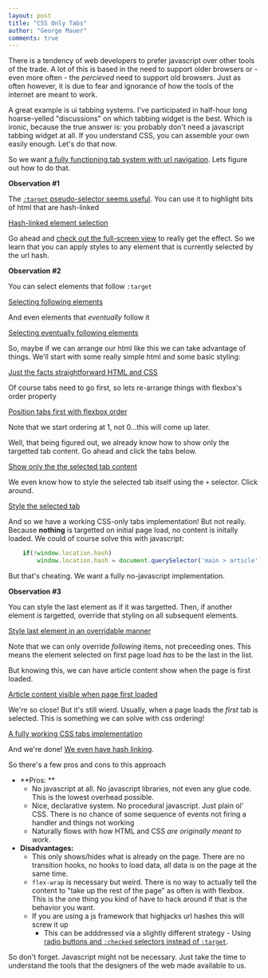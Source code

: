 ```yaml
---
layout: post
title: "CSS Only Tabs"
author: "George Mauer"
comments: true
---
```


There is a tendency of web developers to prefer javascript over other tools of the trade. A lot of this is based in the need to support older browsers or - even more often - the *percieved* need to support old browsers. Just as often however, it is due to fear and ignorance of how the tools of the internet are meant to work.

A great example is ui tabbing systems. I've participated in half-hour long hoarse-yelled "discussions" on which tabbing widget is the best. Which is ironic, because the true answer is: you probably don't need a javascript tabbing widget at all. If you understand CSS, you can assemble your own easily enough. Let's do that now.

So we want [a fully functioning tab system with url navigation](http://output.jsbin.com/sinaxu/10). Lets figure out how to do that.

<!--break-->

**Observation #1**

The [`:target` pseudo-selector seems useful](https://developer.mozilla.org/en-US/docs/Web/CSS/:target). You can use it to highlight bits of html that are hash-linked

<a class="jsbin-embed" href="http://jsbin.com/kijudu/2/embed?html,css,output">Hash-linked element selection</a>

Go ahead and [check out the full-screen view](http://output.jsbin.com/kijudu) to really get the effect. So we learn that you can apply styles to any element that is currently selected by the url hash.

**Observation #2**

You can select elements that follow `:target`

<a class="jsbin-embed" href="http://jsbin.com/jiyaka/embed?html,css,output">Selecting following elements</a>

And even elements that *eventually* follow it

<a class="jsbin-embed" href="http://jsbin.com/kijudu/embed?html,css,output">Selecting eventually following elements</a>

So, maybe if we can arrange our html like this we can take advantage of things. We'll start with some really simple html and some basic styling:

<a class="jsbin-embed" href="http://jsbin.com/sinaxu/2/embed?html,css,output">Just the facts straightforward HTML and CSS</a>

Of course tabs need to go first, so lets re-arrange things with flexbox's order property

<a class="jsbin-embed" href="http://jsbin.com/sinaxu/4/embed?html,css,output">Position tabs first with flexbox order</a>

Note that we start ordering at 1, not 0...this will come up later.

Well, that being figured out, we already know how to show only the targetted tab content. Go ahead and click the tabs below.

<a class="jsbin-embed" href="http://jsbin.com/sinaxu/6/embed?html,css,output">Show only the the selected tab content</a>

We even know how to style the selected tab itself using the `+` selector. Click around.

<a class="jsbin-embed" href="http://jsbin.com/sinaxu/8/embed?html,css,output">Style the selected tab</a>

And so we have a working CSS-only tabs implementation! But not really. Because **nothing** is targetted on initial page load, no content is initally loaded. We could of course solve this with javascript:

```js
	if(!window.location.hash) 
		window.location.hash = document.querySelector('main > article').id
```

But that's cheating. We want a fully no-javascript implementation.

**Observation #3**

You can style the last element as if it was targetted. Then, if another element *is* targetted, override that styling on all subsequent elements.

<a class="jsbin-embed" href="http://jsbin.com/madile/3/embed?html,css,output">Style last element in an overridable manner</a>

Note that we can only override *following* items, not preceeding ones. This means the element selected on first page load *has* to be the last in the list.

But knowing this, we can have article content show when the page is first loaded.

<a class="jsbin-embed" href="http://jsbin.com/sinaxu/9/embed?html,css,output">Article content visible when page first loaded</a>

We're so close! But it's still wierd. Usually, when a page loads the *first* tab is selected. This is something we can solve with css ordering!

<a class="jsbin-embed" href="http://jsbin.com/sinaxu/10/embed?html,css,output">A fully working CSS tabs implementation</a>

And we're done! [We even have hash linking](http://output.jsbin.com/sinaxu/10).

So there's a few pros and cons to this approach

* **Pros: **
	* No javascript at all. No javascript libraries, not even any glue code. This is the lowest overhead possible.
	* Nice, declarative system. No procedural javascript. Just plain ol' CSS. There is no chance of some sequence of events not firing a handler and things not working
	* Naturally flows with how HTML and CSS *are originally meant to work*.
* **Disadvantages:**
	* This only shows/hides what is already on the page. There are no transition hooks, no hooks to load data, all data is on the page at the same time.
	* `flex-wrap` is necessary but weird. There is no way to actually tell the content to "take up the rest of the page" as often is with flexbox. This is the one thing you kind of have to hack around if that is the behavior you want.
	* If you are using a js framework that highjacks url hashes this will screw it up
		* This can be adddressed via a slightly different strategy - Using [radio buttons and `:checked` selectors instead of `:target`](http://jsbin.com/yuhidon/1/edit?html,css,output).

So don't forget. Javascript might not be necessary. Just take the time to understand the tools that the designers of the web made available to us.

<script src="http://static.jsbin.com/js/embed.min.js?3.37.0" async defer></script>	